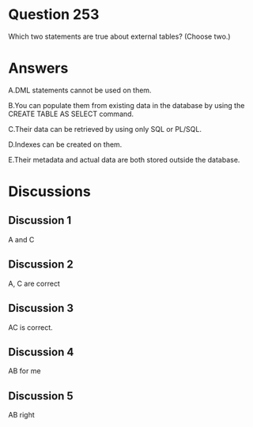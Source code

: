 # Question 253
Which two statements are true about external tables? (Choose two.)

# Answers
A.DML statements cannot be used on them.

B.You can populate them from existing data in the database by using the CREATE TABLE AS SELECT command.

C.Their data can be retrieved by using only SQL or PL/SQL.

D.Indexes can be created on them.

E.Their metadata and actual data are both stored outside the database.

# Discussions
## Discussion 1
A and C

## Discussion 2
A, C are correct

## Discussion 3
AC is correct.

## Discussion 4
AB for me

## Discussion 5
AB right

